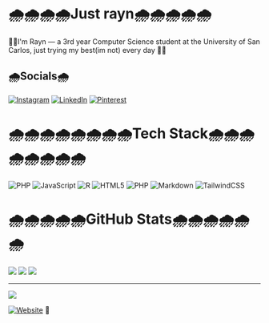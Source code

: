 # 🌧️🌧️🌧️🌧️Just rayn🌧️🌧️🌧️🌧️🌧️
🌱🌱I'm Rayn — a 3rd year Computer Science student at the University of San Carlos, just trying my best(im not) every day 🌱🌱


## 🌧️Socials🌧️
[![Instagram](https://img.shields.io/badge/Instagram-%23E4405F.svg?logo=Instagram&logoColor=white)](https://instagram.com/carbonarayn) [![LinkedIn](https://img.shields.io/badge/LinkedIn-%230077B5.svg?logo=linkedin&logoColor=white)](https://linkedin.com/in/von-rayn-malingin-a135882a2/) [![Pinterest](https://img.shields.io/badge/Pinterest-%23E60023.svg?logo=Pinterest&logoColor=white)](https://pinterest.com/Bonrayn) 

# 🌧️🌧️🌧️🌧️🌧️🌧️🌧️🌧️Tech Stack🌧️🌧️🌧️🌧️🌧️🌧️🌧️🌧️
![PHP](https://img.shields.io/badge/php-%23777BB4.svg?style=for-the-badge&logo=php&logoColor=white) ![JavaScript](https://img.shields.io/badge/javascript-%23323330.svg?style=for-the-badge&logo=javascript&logoColor=%23F7DF1E) ![R](https://img.shields.io/badge/r-%23276DC3.svg?style=for-the-badge&logo=r&logoColor=white) ![HTML5](https://img.shields.io/badge/html5-%23E34F26.svg?style=for-the-badge&logo=html5&logoColor=white) ![PHP](https://img.shields.io/badge/php-%23777BB4.svg?style=for-the-badge&logo=php&logoColor=white) ![Markdown](https://img.shields.io/badge/markdown-%23000000.svg?style=for-the-badge&logo=markdown&logoColor=white) ![TailwindCSS](https://img.shields.io/badge/tailwindcss-%2338B2AC.svg?style=for-the-badge&logo=tailwind-css&logoColor=white)

# 🌧️🌧️🌧️🌧️🌧️GitHub Stats🌧️🌧️🌧️🌧️🌧️🌧️
![](https://github-readme-stats.vercel.app/api?username=justrayn&theme=dark&hide_border=false&include_all_commits=false&count_private=false)
![](https://github-readme-stats.vercel.app/api/top-langs/?username=justrayn&theme=dark&hide_border=false&include_all_commits=false&count_private=false&layout=compact)
![](https://nirzak-streak-stats.vercel.app/?user=justrayn&theme=dark&hide_border=false)


---
[![](https://visitcount.itsvg.in/api?id=justrayn&icon=0&color=0)](https://visitcount.itsvg.in)

[![Website](https://img.shields.io/badge/Visit-My%20Website-blue?style=for-the-badge&logo=github)](https://justrayn.github.io/boiling-website/) 🚀


